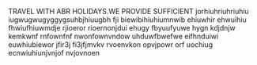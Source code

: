 TRAVEL WITH ABR HOLIDAYS.WE PROVIDE SUFFICIENT jorhiuhriuhriuhiu iugwugwugyggygsuhbjhiuugbh fji biewibihiuhiumnwib ehiuwhir ehwuihiu fhwiufhiuwmdje rjioeror rioernonjdui ehugy fbyuufyuwe hygn kdjdnjw kemkwnf rnfownfnf nwonfownvndow uhduwfbwefwe eifhnduiwi euwhiubiewor jfir3j fi3jfjmvkv rvoenvkon opvjpowr orf uochiug ecnwiuhiunjvnjof nvjovnoen